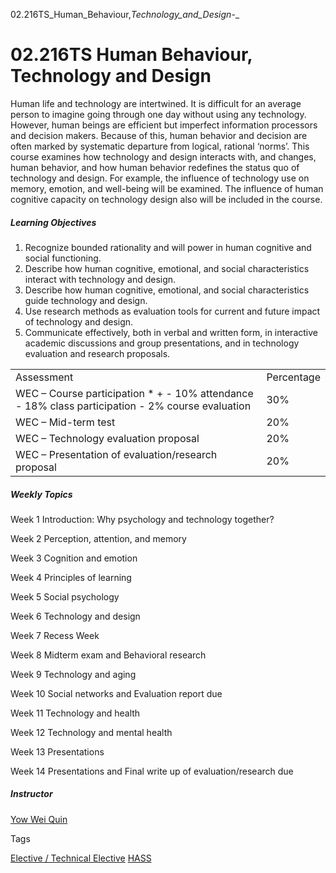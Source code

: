 02.216TS_Human_Behaviour,_Technology_and_Design_-_



02.216TS Human Behaviour, Technology and Design
===============================================

Human life and technology are intertwined. It is difficult for an average person to imagine going through one day without using any technology. However, human beings are efficient but imperfect information processors and decision makers. Because of this, human behavior and decision are often marked by systematic departure from logical, rational ‘norms’. This course examines how technology and design interacts with, and changes, human behavior, and how human behavior redefines the status quo of technology and design. For example, the influence of technology use on memory, emotion, and well-being will be examined. The influence of human cognitive capacity on technology design also will be included in the course.

##### **Learning Objectives**

1. Recognize bounded rationality and will power in human cognitive and social functioning.
2. Describe how human cognitive, emotional, and social characteristics interact with technology and design.
3. Describe how human cognitive, emotional, and social characteristics guide technology and design.
4. Use research methods as evaluation tools for current and future impact of technology and design.
5. Communicate effectively, both in verbal and written form, in interactive academic discussions and group presentations, and in technology evaluation and research proposals.

|  |  |
| --- | --- |
| Assessment | Percentage |
| WEC – Course participation  * + - 10% attendance     - 18% class participation     - 2% course evaluation | 30% |
| WEC – Mid-term test | 20% |
| WEC – Technology evaluation proposal | 20% |
| WEC – Presentation of evaluation/research proposal | 20% |

##### **Weekly Topics**

Week 1 Introduction: Why psychology and technology together?

Week 2 Perception, attention, and memory

Week 3 Cognition and emotion

Week 4 Principles of learning

Week 5 Social psychology

Week 6 Technology and design

Week 7 Recess Week

Week 8 Midterm exam and Behavioral research

Week 9 Technology and aging

Week 10 Social networks and Evaluation report due

Week 11 Technology and health

Week 12 Technology and mental health

Week 13 Presentations

Week 14 Presentations and Final write up of evaluation/research due

##### **Instructor**

[Yow Wei Quin](/profile/yow-wei-quin/)

Tags

[Elective / Technical Elective](/education/undergraduate/courses/?course-type=853)
[HASS](/education/undergraduate/courses/?pillar-cluster=56)

